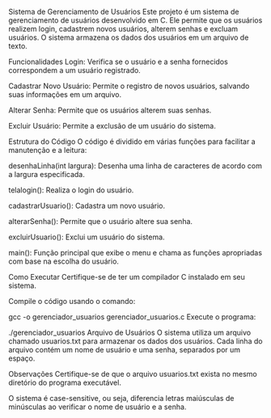 Sistema de Gerenciamento de Usuários
Este projeto é um sistema de gerenciamento de usuários desenvolvido em C. Ele permite que os usuários realizem login, cadastrem novos usuários, alterem senhas e excluam usuários. O sistema armazena os dados dos usuários em um arquivo de texto.

Funcionalidades
Login: Verifica se o usuário e a senha fornecidos correspondem a um usuário registrado.

Cadastrar Novo Usuário: Permite o registro de novos usuários, salvando suas informações em um arquivo.

Alterar Senha: Permite que os usuários alterem suas senhas.

Excluir Usuário: Permite a exclusão de um usuário do sistema.

Estrutura do Código
O código é dividido em várias funções para facilitar a manutenção e a leitura:

desenhaLinha(int largura): Desenha uma linha de caracteres de acordo com a largura especificada.

telalogin(): Realiza o login do usuário.

cadastrarUsuario(): Cadastra um novo usuário.

alterarSenha(): Permite que o usuário altere sua senha.

excluirUsuario(): Exclui um usuário do sistema.

main(): Função principal que exibe o menu e chama as funções apropriadas com base na escolha do usuário.

Como Executar
Certifique-se de ter um compilador C instalado em seu sistema.

Compile o código usando o comando:

gcc -o gerenciador_usuarios gerenciador_usuarios.c
Execute o programa:

./gerenciador_usuarios
Arquivo de Usuários
O sistema utiliza um arquivo chamado usuarios.txt para armazenar os dados dos usuários. Cada linha do arquivo contém um nome de usuário e uma senha, separados por um espaço.

Observações
Certifique-se de que o arquivo usuarios.txt exista no mesmo diretório do programa executável.

O sistema é case-sensitive, ou seja, diferencia letras maiúsculas de minúsculas ao verificar o nome de usuário e a senha.
